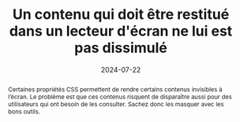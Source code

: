 ---
title: Un contenu qui doit être restitué dans un lecteur d'écran ne lui est pas dissimulé
abstract: Certaines propriétés CSS permettent de rendre certains contenus invisibles à l’écran. Le problème est que ces contenus risquent de disparaître aussi pour des utilisateurs qui ont besoin de les consulter. Sachez donc les masquer avec les bons outils.
categories: 
    - "mise en forme"
agrege: O4180-E060
opquast: '4 180'
indiceebook: '060'
description: "Règle n°60"
before: "059"
weight: "060"
after: "061"
actif: '1'
layout: rules
date: 2024-07-22
tags: 
    - "Accessibilité"
objectif: 
    - "Faciliter l’adaptation du rendu au media (mobile ou autre) ou aux besoins de les lectrices et lecteurs (agrandissement de la taille des caractères, modification des couleurs, de la police, de la graisse, de la justification, etc.)."
    - "Améliorer l’accessibilité des contenus aux personnes handicapées"
Meo: 
    - "Sauf si le contenu concerné est destiné à être rendu visible et perceptible sur action de les lectrices et lecteurs (onglets, menus déroulants, etc.)&nbsp;:<ul><li>Ne pas utiliser les propriétés display et visibility pour masquer le contenu.</li><li>Ne pas utiliser l’attribut HTML hidden pour masquer le contenu.</li><li>Ne pas donner au contenu un attribut ARIA aria-hidden true.</li></ul> Utiliser: <ul><li>les propriétés CSS permettant de positionner le contenu en dehors de la zone d’affichage du navigateur (position, text- indent) ou de le rogner (clip) ;</li><li>les propriétés ARIA permettant d’associer un libellé à un contenu (aria-label, aria-labelledby, aria-describedby) ;</li><li>ou, dans le cas d’une étiquette de champ de formulaire, l’attribut title de celui-ci.</li></ul>"
Controle: 
    - "Dans le code généré et dans les feuilles de styles CSS des pages examinées&nbsp;: <ul><li>Détecter, à l’aide d’un inspecteur de code, des contenus qui seraient masqués à l’affichage (en dehors de ceux destinés à être rendus visibles sur action de les lectrices et lecteurs).</li><li>Vérifier qu’aucun de ces contenus n’utilise les techniques indiquées dans la mise en œuvre s’ils sont destinés à être restitués dans un lecteur d’écran.</li></ul>"
epubcheck: 
ace: 
humancheck: true
ReadiumGoToolkit: 
Source: 
    - "Opquast"
Referentiel:  
    - "[Web Content Accessibility Guidelines (WCAG) 1.3.1 Info and Relationships Level A](https://www.w3.org/Translations/WCAG22-fr/#info-and-relationships)"
steps: 
    - "Production numérique"
---